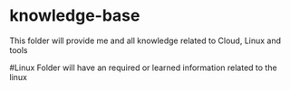 # knowledge-base
This folder will provide me and all knowledge related to Cloud, Linux and tools

#Linux Folder will have an required or learned information related to the linux
